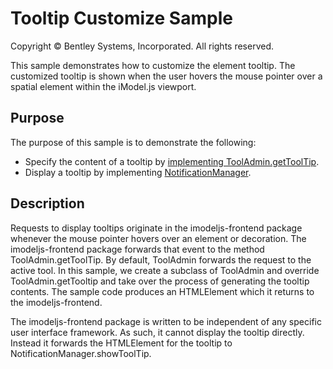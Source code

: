 # Tooltip Customize Sample

Copyright © Bentley Systems, Incorporated. All rights reserved.

This sample demonstrates how to customize the element tooltip.  The customized tooltip is shown when the user hovers the mouse pointer over a spatial element within the iModel.js viewport.

## Purpose

The purpose of this sample is to demonstrate the following:

* Specify the content of a tooltip by [implementing ToolAdmin.getToolTip](./TooltipCustomizeApi.tsx).
* Display a tooltip by implementing [NotificationManager](https://www.itwinjs.org/v2/reference/imodeljs-frontend/notifications/notificationmanager/).

## Description

Requests to display tooltips originate in the imodeljs-frontend package whenever the mouse pointer hovers over an element or decoration.  The imodeljs-frontend package forwards that event to the method ToolAdmin.getToolTip.  By default, ToolAdmin forwards the request to the active tool.  In this sample, we create a subclass of ToolAdmin and override ToolAdmin.getTooltip and take over the process of generating the tooltip contents.  The sample code produces an HTMLElement which it returns to the imodeljs-frontend.

The imodeljs-frontend package is written to be independent of any specific user interface framework.  As such, it cannot display the tooltip directly.  Instead it forwards the HTMLElement for the tooltip to NotificationManager.showToolTip.
